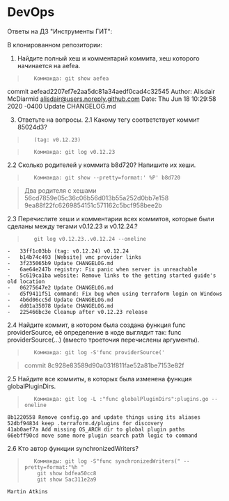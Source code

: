 # DevOps

Ответы на ДЗ "Инструменты ГИТ":

В клонированном репозитории:
1.	Найдите полный хеш и комментарий коммита, хеш которого начинается на aefea.

> 		 Комманда: git show aefea

commit aefead2207ef7e2aa5dc81a34aedf0cad4c32545
Author: Alisdair McDiarmid <alisdair@users.noreply.github.com>
Date:   Thu Jun 18 10:29:58 2020 -0400
Update CHANGELOG.md



3.	Ответьте на вопросы.
2.1 Какому тегу соответствует коммит 85024d3?

> 		 (tag: v0.12.23)

> 		 Комманда: git log v0.12.23
2.2 	Сколько родителей у коммита b8d720? Напишите их хеши.

> 		 Комманда: git show --pretty=format:' %P' b8d720

> Два родителя с хешами 56cd7859e05c36c06b56d013b55a252d0bb7e158
> 9ea88f22fc6269854151c571162c5bcf958bee2b

2.3 Перечислите хеши и комментарии всех коммитов, которые были сделаны между тегами v0.12.23 и v0.12.24.?

> 		 git log v0.12.23..v0.12.24 --oneline

    -	33ff1c03bb (tag: v0.12.24) v0.12.24
    -	b14b74c493 [Website] vmc provider links
    -	3f235065b9 Update CHANGELOG.md
    -	6ae64e247b registry: Fix panic when server is unreachable
    -	5c619ca1ba website: Remove links to the getting started guide's old location
    -	06275647e2 Update CHANGELOG.md
    -	d5f9411f51 command: Fix bug when using terraform login on Windows
    -	4b6d06cc5d Update CHANGELOG.md
    -	dd01a35078 Update CHANGELOG.md
    -	225466bc3e Cleanup after v0.12.23 release

2.4 	Найдите коммит, в котором была создана функция func providerSource, её определение в коде выглядит так: func providerSource(...) (вместо троеточия перечислены аргументы).

> 		 Комманда: git log -S'func providerSource('

> 	commit 8c928e83589d90a031f811fae52a81be7153e82f

2.5 	Найдите все коммиты, в которых была изменена функция globalPluginDirs.

> 		 Комманда: git log -L :"func globalPluginDirs":plugins.go --oneline

    8b1220558 Remove config.go and update things using its aliases
    52dbf94834 keep .terraform.d/plugins for discovery
    41ab0aef7a Add missing OS_ARCH dir to global plugin paths
    66ebff90cd move some more plugin search path logic to command

2.6 	Кто автор функции synchronizedWriters? 

> 		 Комманды: git log -S"func synchronizedWriters(" --pretty=format:"%h "
>         git show bdfea50cc8
>         git show 5ac311e2a9
    
    Martin Atkins
